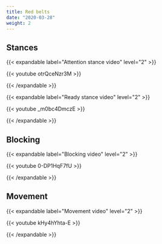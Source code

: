 ```yaml
---
title: Red belts
date: "2020-03-28"
weight: 2
---
```


## Stances

{{< expandable label="Attention stance video" level="2" >}}

{{< youtube otrQceNzr3M >}}

{{< /expandable >}}

{{< expandable label="Ready stance video" level="2" >}}

{{< youtube _m0bc4DmczE >}}

{{< /expandable >}}

## Blocking

{{< expandable label="Blocking video" level="2" >}}

{{< youtube 0-DP1HqF7fU >}}

{{< /expandable >}}

## Movement

{{< expandable label="Movement video" level="2" >}}

{{< youtube kHy4hYhta-E >}}

{{< /expandable >}}




